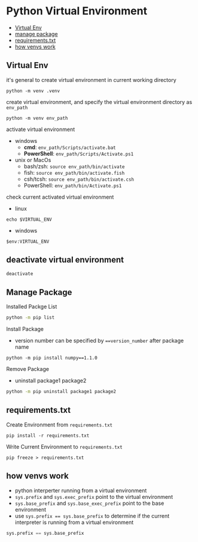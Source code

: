 # Python Virtual Environment

* [Virtual Env](#virtual-env)
* [manage package](#manage-package)
* [requirements.txt](#requirementstxt)
* [how venvs work](#how-venvs-work)

## Virtual Env

it's general to create virtual environment in current working directory

```shell
python -m venv .venv
```

create virtual environment, and specify the virtual environment directory as `env_path`

```shell
python -m venv env_path
```

activate virtual environment

- windows
  - **cmd**: `env_path/Scripts/activate.bat`
  - **PowerShell**: `env_path/Scripts/Activate.ps1`
- unix or MacOs
  - bash/zsh: `source env_path/bin/activate`
  - fish: `source env_path/bin/activate.fish`
  - csh/tcsh: `source env_path/bin/activate.csh`
  - PowerShell: `env_path/bin/Activate.ps1`

check current activated virtual environment

- linux

```shell
echo $VIRTUAL_ENV
```

- windows

```shell
$env:VIRTUAL_ENV
```

## deactivate virtual environment

```sh
deactivate
```

## Manage Package

Installed Packge List

```sh
python -m pip list
```

Install Package

- version number can be specified by `==version_number` after package name

```shell
python -m pip install numpy==1.1.0
```

Remove Package

- uninstall package1 package2

```sh
python -m pip uninstall package1 package2
```

## requirements.txt

Create Environment from `requirements.txt`

```shell
pip install -r requirements.txt
```

Write Current Environment to `requirements.txt`

```shell
pip freeze > requirements.txt
```

## how venvs work

- python interperter running from a virtual environment
- `sys.prefix` and `sys.exec_prefix` point to the virtual environment
- `sys.base_prefix` and `sys.base_exec_prefix` point to the base environment
- use `sys.prefix == sys.base_prefix` to determine if the current interpreter is running from a virtual environment

```py
sys.prefix == sys.base_prefix
```

